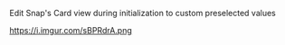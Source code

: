 Edit Snap's Card view during initialization to custom preselected values



https://i.imgur.com/sBPRdrA.png
